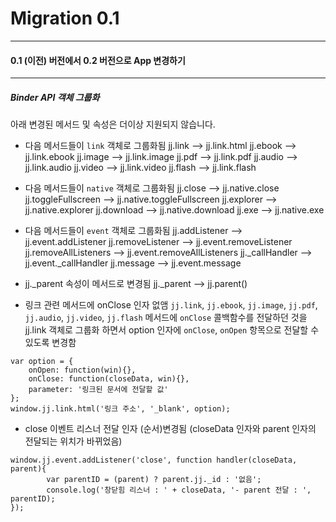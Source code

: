 # Migration 0.1

--------------------------------------------
#### 0.1 (이전) 버전에서 0.2 버전으로 App 변경하기
--------------------------------------------

##### Binder API 객체 그룹화
아래 변경된 메서드 및 속성은 더이상 지원되지 않습니다.

* 다음 메서드들이 `link` 객체로 그룹화됨
        jj.link  --> jj.link.html
        jj.ebook --> jj.link.ebook
        jj.image --> jj.link.image
        jj.pdf   --> jj.link.pdf
        jj.audio --> jj.link.audio
        jj.video --> jj.link.video
        jj.flash --> jj.link.flash

* 다음 메서드들이 `native` 객체로 그룹화됨
        jj.close            --> jj.native.close
        jj.toggleFullscreen --> jj.native.toggleFullscreen
        jj.explorer         --> jj.native.explorer
        jj.download         --> jj.native.download
        jj.exe              --> jj.native.exe

* 다음 메서드들이 `event` 객체로 그룹화됨
        jj.addListener        --> jj.event.addListener
        jj.removeListener     --> jj.event.removeListener
        jj.removeAllListeners --> jj.event.removeAllListeners
        jj._callHandler       --> jj.event._callHandler
        jj.message            --> jj.event.message

* jj._parent 속성이 메서드로 변경됨
        jj._parent --> jj.parent()

* 링크 관련 메서드에 onClose 인자 없앰
`jj.link`, `jj.ebook`, `jj.image`, `jj.pdf`, `jj.audio`, `jj.video`, `jj.flash` 메서드에 `onClose` 콜백함수를 전달하던 것을
jj.link 객체로 그룹화 하면서 option 인자에 `onClose`, `onOpen` 항목으로 전달할 수 있도록 변경함
```
var option = {
    onOpen: function(win){},
    onClose: function(closeData, win){},
    parameter: '링크된 문서에 전달할 값'
};
window.jj.link.html('링크 주소', '_blank', option);
```

* close 이벤트 리스너 전달 인자 (순서)변경됨
(closeData 인자와 parent 인자의 전달되는 위치가 바뀌었음)
```
window.jj.event.addListener('close', function handler(closeData, parent){
        var parentID = (parent) ? parent.jj._id : '없음';
        console.log('창닫힘 리스너 : ' + closeData, '- parent 전달 : ', parentID);
});
```

